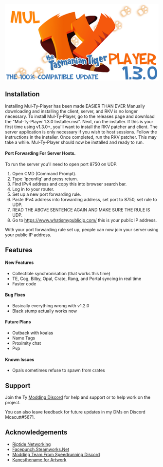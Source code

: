 
![Mul-Ty-Player](/Multyplayer%20logo.png)

## Installation

Installing Mul-Ty-Player has been made EASIER THAN EVER
Manually downloading and installing the client, server, and RKV is no longer necessary.
To install Mul-Ty-Player, go to the releases page and download the "Mul-Ty-Player 1.3.0 Installer.msi".
Next, run the installer. If this is your first time using v1.3.0+, you'll want to install the RKV patcher and client.
The server application is only necessary if you wish to host sessions.
Follow the instructions in the installer. Once completed, run the RKV patcher. This may take a while.
Mul-Ty-Player should now be installed and ready to run.

#### Port Forwarding For Server Hosts.
To run the server you'll need to open port 8750 on UDP.

1. Open CMD (Command Prompt).
2. Type 'ipconfig' and press return.
3. Find IPv4 address and copy this into browser search bar.
4. Log in to your router.
5. Set up a new port forwarding rule.
6. Paste IPv4 address into forwarding address, set port to 8750, set rule to UDP.
7. READ THE ABOVE SENTENCE AGAIN AND MAKE SURE THE RULE IS UDP.
8. Go to https://www.whatismypublicip.com/ this is your public IP address.

With your port forwarding rule set up, people can now join your server using your public IP address.

## Features

#### New Features
- Collectible synchronisation (that works this time)
- TE, Cog, Bilby, Opal, Crate, Rang, and Portal syncing in real time
- Faster code

#### Bug Fixes
- Basically everything wrong with v1.2.0
- Black stump actually works now

#### Future Plans
- Outback with koalas
- Name Tags
- Proximity chat
- Pvp

#### Known Issues
- Opals sometimes refuse to spawn from crates

## Support

Join the Ty [Modding Discord](https://discord.gg/ENTV72BWru) for help and support or to help work on the project.

You can also leave feedback for future updates in my DMs on Discord Mcacutt#5671.


## Acknowledgements

 - [Riptide Networking](https://github.com/RiptideNetworking/Riptide)
 - [Facepunch.Steamworks.Net](https://wiki.facepunch.com/steamworks/)
 - [Modding Team From Speedrunning Discord](https://discord.gg/ENTV72BWru)
 - [Kanesthename for Artwork](https://www.deviantart.com/kanesthename/art/Ty-The-Tasmanian-Tiger-Logo-Recreation-Render-271468546)
 
